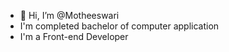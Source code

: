 - 👋 Hi, I’m @Motheeswari
- I'm completed bachelor of computer application
- I'm a Front-end Developer


<!---
Motheeswari/Motheeswari is a ✨ special ✨ repository because its `README.md` (this file) appears on your GitHub profile.
You can click the Preview link to take a look at your changes.
--->
